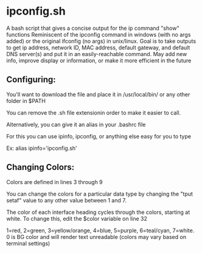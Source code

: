 # ipconfig.sh
A bash script that gives a concise output for the ip command "show" functions
Reminiscent of the ipconfig command in windows (with no args added) or the original ifconfig (no args) in unix/linux.
Goal is to take outputs to get ip address, network ID, MAC address, default gateway, and default DNS server(s) and put it in an easily-reachable command.
May add new info, improve display or information, or make it more efficient in the future

## Configuring:
You'll want to download the file and place it in /usr/local/bin/ or any other folder in $PATH

You can remove the .sh file extensionin order to make it easier to call.

Alternatively, you can give it an alias in your .bashrc file

For this you can use ipinfo, ipconfig, or anything else easy for you to type

   Ex:   alias ipinfo='ipconfig.sh'

## Changing Colors:
Colors are defined in lines 3 through 9

You can change the colors for a particular data type by changing the "tput setaf" value to any other value between 1 and 7.

The color of each interface heading cycles through the colors, starting at white.  To change this, edit the $color variable on line 32

1=red, 2=green, 3=yellow/orange, 4=blue, 5=purple, 6=teal/cyan, 7=white.  0 is BG color and will render text unreadable
(colors may vary based on terminal settings)
